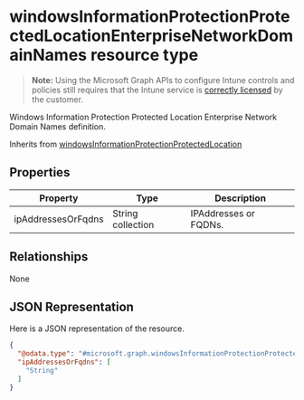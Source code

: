 ﻿# windowsInformationProtectionProtectedLocationEnterpriseNetworkDomainNames resource type

> **Note:** Using the Microsoft Graph APIs to configure Intune controls and policies still requires that the Intune service is [correctly licensed](https://go.microsoft.com/fwlink/?linkid=839381) by the customer.

Windows Information Protection Protected Location Enterprise Network Domain Names definition.

Inherits from [windowsInformationProtectionProtectedLocation](../resources/intune_deviceconfig_windowsinformationprotectionprotectedlocation.md)

## Properties
|Property|Type|Description|
|---|---|---|
|ipAddressesOrFqdns|String collection|IPAddresses or FQDNs.|

## Relationships
None
## JSON Representation
Here is a JSON representation of the resource.
<!-- {
  "blockType": "resource",
  "keyProperty": "id",
  "@odata.type": "microsoft.graph.windowsInformationProtectionProtectedLocationEnterpriseNetworkDomainNames"
}
-->
```json
{
  "@odata.type": "#microsoft.graph.windowsInformationProtectionProtectedLocationEnterpriseNetworkDomainNames",
  "ipAddressesOrFqdns": [
    "String"
  ]
}
```



